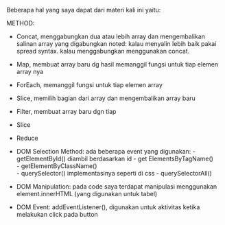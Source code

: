 Beberapa hal yang saya dapat dari materi kali ini yaitu:

METHOD:
- Concat, menggabungkan dua atau lebih array dan mengembalikan salinan array yang digabungkan
noted: kalau menyalin lebih baik pakai spread syntax. kalau menggabungkan menggunakan concat.
- Map, membuat array baru dg hasil memanggil fungsi untuk tiap elemen array nya
- ForEach, memanggil fungsi untuk tiap elemen array
- Slice,  memilih bagian dari array dan mengembalikan array baru
- Filter, membuat array baru dgn tiap
- Slice
- Reduce

- DOM Selection Method:
        ada beberapa event yang digunakan:
        - getElementById()          diambil berdasarkan id
        - get ElementsByTagName()   
        - getElementByClassName()   
        - querySelector()           implementasinya seperti di css
        - querySelectorAll()

- DOM Manipulation:
    pada code saya terdapat manipulasi menggunakan 
        element.innerHTML (yang digunakan untuk tabel)

- DOM Event:
    addEventListener(), digunakan untuk aktivitas ketika melakukan click pada button

